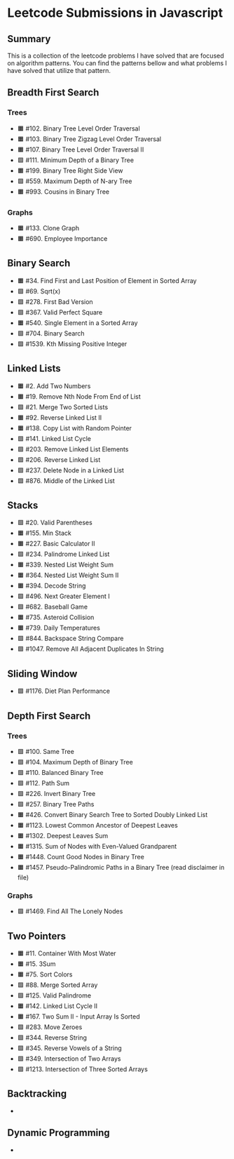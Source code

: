 # Leetcode Submissions in Javascript

## Summary

This is a collection of the leetcode problems I have solved that are focused on algorithm patterns. You can find the patterns bellow and what problems I have solved that utilize that pattern.

## Breadth First Search

### Trees

- 🟧 \#102. Binary Tree Level Order Traversal
- 🟧 \#103. Binary Tree Zigzag Level Order Traversal
- 🟧 \#107. Binary Tree Level Order Traversal II
- 🟩 \#111. Minimum Depth of a Binary Tree
- 🟧 \#199. Binary Tree Right Side View
- 🟩 \#559. Maximum Depth of N-ary Tree
- 🟧 \#993. Cousins in Binary Tree

### Graphs

- 🟧 \#133. Clone Graph
- 🟧 \#690. Employee Importance

## Binary Search

- 🟧 \#34. Find First and Last Position of Element in Sorted Array
- 🟩 \#69. Sqrt(x)
- 🟩 \#278. First Bad Version
- 🟩 \#367. Valid Perfect Square
- 🟧 \#540. Single Element in a Sorted Array
- 🟩 \#704. Binary Search
- 🟩 \#1539. Kth Missing Positive Integer

## Linked Lists

- 🟧 \#2. Add Two Numbers
- 🟧 \#19. Remove Nth Node From End of List
- 🟩 \#21. Merge Two Sorted Lists
- 🟧 \#92. Reverse Linked List II
- 🟧 \#138. Copy List with Random Pointer
- 🟩 \#141. Linked List Cycle
- 🟩 \#203. Remove Linked List Elements
- 🟩 \#206. Reverse Linked List
- 🟩 \#237. Delete Node in a Linked List
- 🟩 \#876. Middle of the Linked List

## Stacks

- 🟩 \#20. Valid Parentheses
- 🟧 \#155. Min Stack
- 🟧 \#227. Basic Calculator II
- 🟩 \#234. Palindrome Linked List
- 🟧 \#339. Nested List Weight Sum
- 🟧 \#364. Nested List Weight Sum II
- 🟧 \#394. Decode String
- 🟩 \#496. Next Greater Element I
- 🟩 \#682. Baseball Game
- 🟧 \#735. Asteroid Collision
- 🟧 \#739. Daily Temperatures
- 🟩 \#844. Backspace String Compare
- 🟩 \#1047. Remove All Adjacent Duplicates In String

## Sliding Window

- 🟩 \#1176. Diet Plan Performance

## Depth First Search

### Trees

- 🟩 \#100. Same Tree
- 🟩 \#104. Maximum Depth of Binary Tree
- 🟩 \#110. Balanced Binary Tree
- 🟩 \#112. Path Sum
- 🟩 \#226. Invert Binary Tree
- 🟩 \#257. Binary Tree Paths
- 🟧 \#426. Convert Binary Search Tree to Sorted Doubly Linked List
- 🟧 \#1123. Lowest Common Ancestor of Deepest Leaves
- 🟧 \#1302. Deepest Leaves Sum
- 🟧 \#1315. Sum of Nodes with Even-Valued Grandparent
- 🟧 \#1448. Count Good Nodes in Binary Tree
- 🟧 \#1457. Pseudo-Palindromic Paths in a Binary Tree (read disclaimer in file)

### Graphs

- 🟩 \#1469. Find All The Lonely Nodes

## Two Pointers

- 🟧 \#11. Container With Most Water
- 🟧 \#15. 3Sum
- 🟧 \#75. Sort Colors
- 🟩 \#88. Merge Sorted Array
- 🟩 \#125. Valid Palindrome
- 🟧 \#142. Linked List Cycle II
- 🟧 \#167. Two Sum II - Input Array Is Sorted
- 🟩 \#283. Move Zeroes
- 🟩 \#344. Reverse String
- 🟩 \#345. Reverse Vowels of a String
- 🟩 \#349. Intersection of Two Arrays
- 🟩 \#1213. Intersection of Three Sorted Arrays

## Backtracking

-

## Dynamic Programming

-
